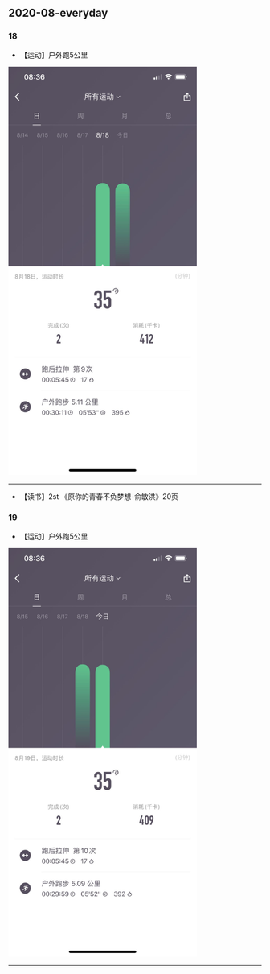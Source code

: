 ## 2020-08-everyday
### 18
* 【运动】户外跑5公里   <br/>
<img width="375" src="https://github.com/guyuetftb/guyue-everyday/blob/master/img/2020/2020-08-18-running.jpeg"/>

--------------------------------------------

* 【读书】2st 《原你的青春不负梦想-俞敏洪》20页  <br/>

### 19
* 【运动】户外跑5公里   <br/>
<img width="375" src="https://github.com/guyuetftb/guyue-everyday/blob/master/img/2020/2020-08-19-running.jpeg"/>

--------------------------------------------